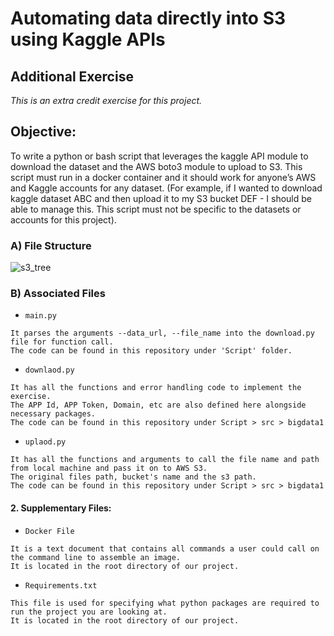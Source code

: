 # Automating data directly into S3 using Kaggle APIs

## Additional Exercise
*This is an extra credit exercise for this project.*

## Objective:
To write a python or bash script that leverages the kaggle API module to download the dataset and the AWS boto3 module to upload to S3. This script must run in a docker container and it should work for anyone’s AWS and Kaggle accounts for any dataset. (For example, if I wanted to download kaggle dataset ABC and then upload it to my S3 bucket DEF - I should be able to manage this. This script must not be specific to the datasets or accounts for this project).

### A) File Structure
![s3_tree](https://user-images.githubusercontent.com/6689256/80568817-b7985d80-89c5-11ea-8da1-090745e058b9.PNG)

### B) Associated Files

* ```main.py```
``` 
It parses the arguments --data_url, --file_name into the download.py file for function call.
The code can be found in this repository under 'Script' folder.
```

* ```downlaod.py```
``` 
It has all the functions and error handling code to implement the exercise. 
The APP Id, APP Token, Domain, etc are also defined here alongside necessary packages.
The code can be found in this repository under Script > src > bigdata1
```

* ```uplaod.py```
``` 
It has all the functions and arguments to call the file name and path from local machine and pass it on to AWS S3. 
The original files path, bucket's name and the s3 path.
The code can be found in this repository under Script > src > bigdata1
```

#### 2. Supplementary Files:
* ```Docker File```
``` 
It is a text document that contains all commands a user could call on the command line to assemble an image.
It is located in the root directory of our project.
```

* ```Requirements.txt```
``` 
This file is used for specifying what python packages are required to run the project you are looking at.
It is located in the root directory of our project.
```

